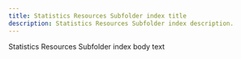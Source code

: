 ```yaml
---
title: Statistics Resources Subfolder index title
description: Statistics Resources Subfolder index description.
---
```


Statistics Resources Subfolder index body text